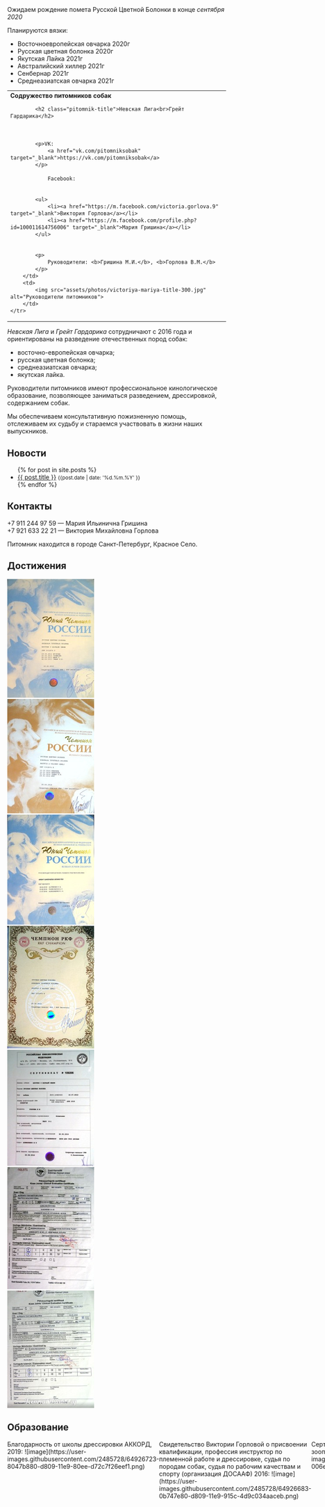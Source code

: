 
<!-- Анонс -->
<div class="flash">
   Ожидаем рождение помета Русской Цветной Болонки в конце <i>сентября 2020</i>

   Планируются вязки:
   <ul>
   	<li>Восточноевропейская овчарка 2020г</li>
	   <li>Русская цветная болонка 2020г</li>
      <li>Якутская Лайка 2021г</li>
      <li>Австралийский хиллер 2021г</li>
      <li>Сенбернар 2021г</li>
      <li>Среднеазиатская овчарка 2021г</li>
   </ul>
   <!-- 
   28.07.2019 Рожден помет русской цветной болонки: две суки палевого окраса.<br>
   06.08.2019 Рожден помет русской цветной болонки: два кобеля и две суки коричневого окраса.   
   <a href="2019/04/19/prodaetsa.html">Продаётся сука русской цветной болонки, рожденная</a> 19.04.2019 -->
</div>


<table class="head-table">
    <tr>
        <td>
            <div class="pre-pitomnik-title"><b>Содружество питомников собак</b></div>

            <h2 class="pitomnik-title">Невская Лига<br>Грейт Гардарика</h2>

            

            <p>VK: 
                <a href="vk.com/pitomniksobak" target="_blank">https://vk.com/pitomniksobak</a>
            </p>

                Facebook: 


            <ul>
                <li><a href="https://m.facebook.com/victoria.gorlova.9" target="_blank">Виктория Горлова</a></li>
                <li><a href="https://m.facebook.com/profile.php?id=100011614756006" target="_blank">Мария Гришина</a></li>
            </ul>


            <p>
                Руководители: <b>Гришина М.И.</b>, <b>Горлова В.М.</b>
            </p>
        </td>
        <td>
            <img src="assets/photos/victoriya-mariya-title-300.jpg" alt="Руководители питомников">
        </td>
    </tr>
</table>



_Невская Лига_ и _Грейт Гардарика_ сотрудничают с 2016 года
и ориентированы на разведение отечественных пород собак:

- восточно-европейская овчарка;
- русская цветная болонка;
- среднеазиатская овчарка;
- якутская лайка.

Руководители питомников имеют профессиональное кинологическое образование, позволяющее заниматься
разведением, дрессировкой, содержанием собак.

Мы обеспечиваем консультативную пожизненную помощь, отслеживаем их судьбу и стараемся участвовать в жизни 
наших выпускников.




## Новости

<ul>
  {% for post in site.posts %}
    <li>
      <a href="{{ post.url | relative_url }}">{{ post.title }}</a> <small>{{post.date | date: '%d.%m.%Y' }}</small>
    </li>
  {% endfor %}
</ul>


## Контакты

<div itemscope itemtype="http://schema.org/Organization">
    <p>
        <span itemprop="telephone">+7 911 244 97 59</span> &mdash; Мария Ильинична Гришина<br>
        <span itemprop="telephone">+7 921 633 22 21</span> &mdash; Виктория Михайловна Горлова
    </p>
</div>

Питомник находится в городе Санкт-Петербург, Красное Село.


## Достижения

<div>
    <div class="sert-img">
        <img src="assets/photos/s1.jpg" alt="Юный чемпион - Фруттис с Волчьей Земли">
    </div>
    <div class="sert-img">
        <img src="assets/photos/s2.jpg" alt="Чемпион России - Фруттис с Волчьей Земли">
    </div>
    <div class="sert-img">
        <img src="assets/photos/s3.jpg" alt="Юный чемпион - Грейт Гардарика Бонни Фру">
    </div>
    <div class="sert-img">
        <img src="assets/photos/s4.jpg" alt="Чемпион РКФ - Фруттис с Волчьей Земли">
    </div>
    <div class="sert-img">
        <img src="assets/photos/s5.jpg" alt="Тест психики - Фруттис с Волчьей Земли"> 
    </div>
    <div class="sert-img">
        <img src="assets/photos/s6.jpg" alt="Тест на пателлу - Фруттис с Волчьей Земли">
    </div>
    <div class="sert-img">
        <img src="assets/photos/s7.jpg" alt="Тест на пателлу - Гайя"> 
    </div>
</div>

## Образование

<div style="display:flex;">

   <div>
   Благодарность от школы дрессировки АККОРД, 2019:
   ![image](https://user-images.githubusercontent.com/2485728/64926723-8047b880-d809-11e9-80ee-d72c7f26eef1.png)
   </div>
   
   <div>
   Свидетельство Виктории Горловой о присвоении квалификации, профессия инструктор по племенной работе и дрессировке, судья по породам собак, судья по рабочим качествам и спорту (организация ДОСААФ) 2016:
   ![image](https://user-images.githubusercontent.com/2485728/64926683-0b747e80-d809-11e9-915c-4d9c034aaceb.png)
   </div>

   <div>
   Сертификат участника конференции по зоопсихологии, 2016:
   ![image](https://user-images.githubusercontent.com/2485728/64926759-006e1e00-d80a-11e9-9554-4b9ef3a36e63.png)
   </div>

   <div>
   Свидетельства о присвоении званий кинолога-дрессировщика, 2012:
   ![image](https://user-images.githubusercontent.com/2485728/64926673-dec06700-d808-11e9-8aed-3d2a3ce1ad5d.png)
   </div>

</div>




